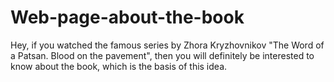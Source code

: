 # Web-page-about-the-book
Hey, if you watched the famous series by Zhora Kryzhovnikov "The Word of a Patsan. Blood on the pavement", then you will definitely be interested to know about the book, which is the basis of this idea.
